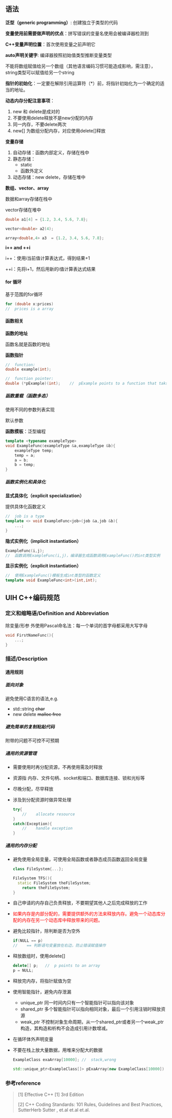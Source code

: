 ## 语法

**泛型（generic programming）**: 创建独立于类型的代码



**变量使用前需要做声明的优点**：拼写错误的变量名使用会被编译器检测到



**C++变量声明位置**：首次使用变量之前声明它



**auto声明关键字**: 编译器按照初始值类型推断变量类型 

不能将数组赋值给另一个数组（其他语言编码习惯可能造成影响，需注意），string类型可以赋值给另一个string



**指针的初始化**：一定要在解除引用运算符（*）前，将指针初始化为一个确定的适当的地址。



**动态内存分配注意事项**：

1. new 和 delete是成对的
2. 不要使用delete释放不是new分配的内存
3. 同一内存，不要delete两次
4. new[] 为数组分配内存，对应使用delete[]释放 



**变量存储**

1. 自动存储：函数内部定义，存储在栈中
2. 静态存储：
   - static
   - 函数外定义
3. 动态存储：new delete，存储在堆中



**数组、vector、array**

数据和array存储在栈中

vector存储在堆中

```c++
double a1[4] = {1.2, 3.4, 5.6, 7.8};

vector<double> a2(4);

array<double,4> a3  = {1.2, 3.4, 5.6, 7.8};
```



**i++ and ++i**

i++：使用i当前值计算表达式，得到结果+1

++i：先将i+1，然后用新的i值计算表达式结果



#### for 循环



基于范围的for循环

```c++
for (double x:prices)
//	prices is a array    
```



#### 函数相关



**函数的地址**

函数名就是函数的地址



**函数指针**

```c++
//	function:
double example(int);

//	function pointer:
double (*pExample)(int);	//	pExample points to a function that taks one int argument and returns double type
```



##### 函数重载（函数多态）

使用不同的参数列表实现

默认参数



**函数模板**：泛型编程

```c++
template <typename exampleType>
void ExampleFunc(exampleType &a,exampleType &b){
    exampleType temp;
    temp = a;
    a = b;
    b = temp;
}
```



##### 函数实例化和具体化



**显式具体化（explicit specialization）**

提供具体化函数定义

```c++
//	job is a type
template <> void ExampleFunc<job>(job &a,job &b){
    ...;
}
```



**隐式实例化（implicit instantiation）**

```c++
ExampleFunc(i,j);
//	函数调用ExampleFunc(i,j)，编译器生成函数调用ExampleFunc()的int类型实例
```



**显示实例化（explicit instantiation）**

```c++
//	使用ExampleFunc()模板生成int类型的函数定义
template void ExampleFunc<int>(int,int);
```



## UIH C++编码规范

### 定义和缩略语/Definition and Abbreviation

除变量/形参 外使用Pascal命名法：每一个单词的首字母都采用大写字母

```c++
void FirstNameFunc(){
    ...;
}
```



### 描述/Description

#### 通用规则

##### 面向对象

避免使用C语言的语法,e.g.

- std::string	~~char~~
- new delete 	~~malloc free~~



##### 避免简单的复制粘贴代码

附带的问题不可控不可预期



##### 通用的资源管理

- 需要使用时再分配资源，不再使用需及时释放

- 资源指 内存、文件句柄、socket和端口、数据库连接、锁和光标等

- 尽晚分配，尽早释放

- 涉及到分配资源时做异常处理

  ```C++
  try{
      //	allocate resource
  }
  catch(Exception){
      //	handle exception
  }
  ```



##### 通用的内存分配

- 避免使用全局变量，可使用全局函数或者静态成员函数返回全局变量

  ```c++
  class FileSystem{...};
  
  FileSystem TFS(){
  	static FileSystem theFileSystem;
      return theFileSystem;
  }
  ```

- 自己申请的内存自己负责释放，不要期望其他人之后完成释放的工作

- <span style ="color:red"> 如果内存是内部分配的，需要提供额外的方法来释放内存。避免一个动态库分配的内存在另一个动态库中释放带来的问题。</span>

- 避免比较指针，除判断是否为空外

  ```c#
  if(NULL == p)
  //	== 判断语句变量放在右边，防止错误赋值操作
  ```

- 释放数组时，使用delete[]

  ```C++
  delete[] p;	//	p points to an array
  p = NULL;
  ```

- 释放完内存，将指针赋值为空

- 使用智能指针，避免内存泄漏

  - unique_ptr	同一时间内只有一个智能指针可以指向该对象
  - shared_ptr 多个智能指针可以指向相同对象，最后一个引用注销时释放资源
  - weak_ptr 不控制对象生命周期，从一个shared_ptr或者另一个weak_ptr构造，其构造和析构不会造成引用计数增减。

- 在循环体外声明变量

- 不要在栈上放大量数据，用堆来分配大的数据

  ```c++
  ExampleClass exaArray[10000];	//	stack,wrong
  
  std::unique_ptr<ExampleClass[]> pExaArray(new ExampleClass[10000])	//	heap,right
  ```

  

  











### 参考reference

> [1] Effective C++ [1] 3rd Edition
>
> [2] C++ Coding Standards: 101 Rules, Guidelines and Best Practices, SutterHerb Sutter , et.al et.al et.al.